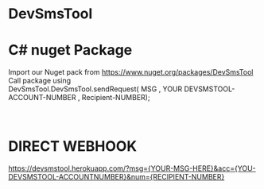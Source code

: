 # **DevSmsTool**<br />

# **C# nuget Package** <br />
Import our Nuget pack from https://www.nuget.org/packages/DevSmsTool<br />
Call package using<br />
DevSmsTool.DevSmsTool.sendRequest( MSG , YOUR DEVSMSTOOL-ACCOUNT-NUMBER , Recipient-NUMBER); <br />
<br /><br />
# DIRECT WEBHOOK <br />
https://devsmstool.herokuapp.com/?msg={YOUR-MSG-HERE}&acc={YOU-DEVSMSTOOL-ACCOUNTNUMBER}&num={RECIPIENT-NUMBER}<br />
